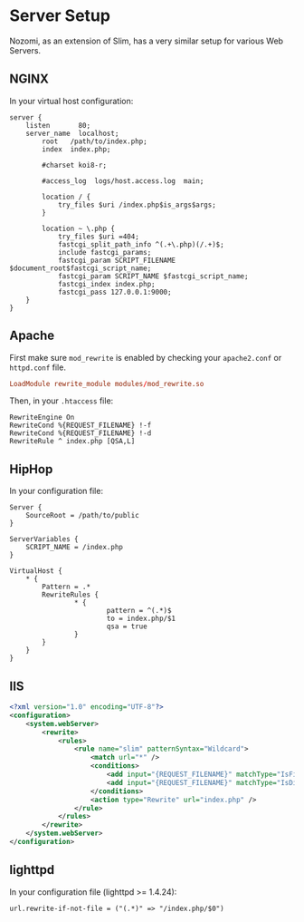 # Server Setup

Nozomi, as an extension of Slim, has a very similar setup for various Web Servers.

## NGINX

In your virtual host configuration:

```nginx
server {
    listen       80;
    server_name  localhost;
		root   /path/to/index.php;
		index  index.php;
		
        #charset koi8-r;

        #access_log  logs/host.access.log  main;
		
		location / {
			try_files $uri /index.php$is_args$args;
		}

		location ~ \.php {
			try_files $uri =404;
			fastcgi_split_path_info ^(.+\.php)(/.+)$;
			include fastcgi_params;
			fastcgi_param SCRIPT_FILENAME $document_root$fastcgi_script_name;
			fastcgi_param SCRIPT_NAME $fastcgi_script_name;
			fastcgi_index index.php;
			fastcgi_pass 127.0.0.1:9000;
    }
}
```

## Apache

First make sure `mod_rewrite` is enabled by checking your `apache2.conf` or `httpd.conf` file.
```conf
LoadModule rewrite_module modules/mod_rewrite.so
```

Then, in your `.htaccess` file:

```apacheconf
RewriteEngine On
RewriteCond %{REQUEST_FILENAME} !-f
RewriteCond %{REQUEST_FILENAME} !-d
RewriteRule ^ index.php [QSA,L]
```

## HipHop

In your configuration file:

```virtualhost
Server {
    SourceRoot = /path/to/public
}

ServerVariables {
    SCRIPT_NAME = /index.php
}

VirtualHost {
    * {
        Pattern = .*
        RewriteRules {
                * {
                        pattern = ^(.*)$
                        to = index.php/$1
                        qsa = true
                }
        }
    }
}
```

## IIS

```xml
<?xml version="1.0" encoding="UTF-8"?>
<configuration>
    <system.webServer>
        <rewrite>
            <rules>
                <rule name="slim" patternSyntax="Wildcard">
                    <match url="*" />
                    <conditions>
                        <add input="{REQUEST_FILENAME}" matchType="IsFile" negate="true" />
                        <add input="{REQUEST_FILENAME}" matchType="IsDirectory" negate="true" />
                    </conditions>
                    <action type="Rewrite" url="index.php" />
                </rule>
            </rules>
        </rewrite>
    </system.webServer>
</configuration>
```

## lighttpd

In your configuration file (lighttpd >= 1.4.24):

```
url.rewrite-if-not-file = ("(.*)" => "/index.php/$0")
```
